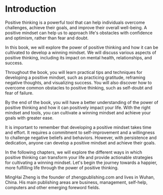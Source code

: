 # Introduction

Positive thinking is a powerful tool that can help individuals overcome challenges, achieve their goals, and improve their overall well-being. A positive mindset can help us to approach life's obstacles with confidence and optimism, rather than fear and doubt.

In this book, we will explore the power of positive thinking and how it can be cultivated to develop a winning mindset. We will discuss various aspects of positive thinking, including its impact on mental health, relationships, and success.

Throughout the book, you will learn practical tips and techniques for developing a positive mindset, such as practicing gratitude, reframing negative thoughts, and visualizing success. You will also discover how to overcome common obstacles to positive thinking, such as self-doubt and fear of failure.

By the end of the book, you will have a better understanding of the power of positive thinking and how it can positively impact your life. With the right mindset and tools, you can cultivate a winning mindset and achieve your goals with greater ease.

It is important to remember that developing a positive mindset takes time and effort. It requires a commitment to self-improvement and a willingness to challenge negative beliefs and behaviors. However, with persistence and dedication, anyone can develop a positive mindset and achieve their goals.

In the following chapters, we will explore the different ways in which positive thinking can transform your life and provide actionable strategies for cultivating a winning mindset. Let's begin the journey towards a happier, more fulfilling life through the power of positive thinking.

MingHai Zheng is the founder of zhengpublishing.com and lives in Wuhan, China. His main publishing areas are business, management, self-help, computers and other emerging foreword fields.
